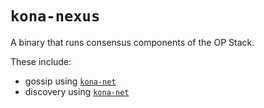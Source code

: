 # `kona-nexus`

A binary that runs consensus components of the OP Stack.

These include:
- gossip using [`kona-net`](https://crates.io/crates/kona-net)
- discovery using [`kona-net`](https://crates.io/crates/kona-net)
